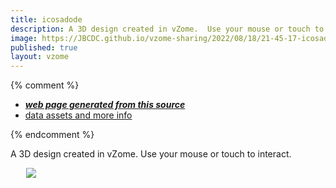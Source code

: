 ```yaml
---
title: icosadode
description: A 3D design created in vZome.  Use your mouse or touch to interact.
image: https://JBCDC.github.io/vzome-sharing/2022/08/18/21-45-17-icosadode/icosadode.png
published: true
layout: vzome
---
```


{% comment %}
 - [***web page generated from this source***](<https://JBCDC.github.io/vzome-sharing/2022/08/18/icosadode-21-45-17.html>)
 - [data assets and more info](<https://github.com/JBCDC/vzome-sharing/tree/main/2022/08/18/21-45-17-icosadode/>)
 
{% endcomment %}

A 3D design created in vZome.  Use your mouse or touch to interact.

<vzome-viewer style="width: 87%; height: 60vh; margin: 5%"
       src="https://JBCDC.github.io/vzome-sharing/2022/08/18/21-45-17-icosadode/icosadode.vZome" >
  <img src="https://JBCDC.github.io/vzome-sharing/2022/08/18/21-45-17-icosadode/icosadode.png" />
</vzome-viewer>